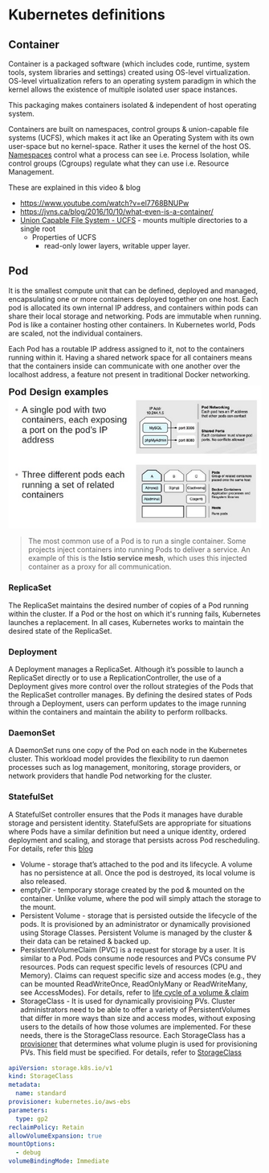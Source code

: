 # Kubernetes definitions

## Container
Container is a packaged software (which includes code, runtime, system tools, system libraries and settings) created using OS-level virtualization. OS-level virtualization refers to an operating system paradigm in which the kernel allows the existence of multiple isolated user space instances.

This packaging makes containers isolated & independent of host operating system.

Containers are built on namespaces, control groups & union-capable file systems (UCFS), which makes it act like an Operating System with its own user-space but no kernel-space. Rather it uses the kernel of the host OS. [Namespaces](/concepts/definitions-readme.md#namespaces) control what a process can see i.e. Process Isolation, while control groups (Cgroups) regulate what they can use i.e. Resource Management.

These are explained in this video & blog 
* https://www.youtube.com/watch?v=el7768BNUPw 
* https://jvns.ca/blog/2016/10/10/what-even-is-a-container/
* [Union Capable File System - UCFS](https://medium.com/@knoldus/unionfs-a-file-system-of-a-container-2136cd11a779) - mounts multiple directories to a single root
   * Properties of UCFS
      * read-only lower layers, writable upper layer.

## Pod
It is the smallest compute unit that can be defined, deployed and managed, encapsulating one or more containers deployed together on one host. Each pod is allocated its own internal IP address, and containers within pods can share their local storage and networking. Pods are immutable when running. Pod is like a container hosting other containers. In Kubernetes world, Pods are scaled, not the individual containers.

Each Pod has a routable IP address assigned to it, not to the containers running within it. Having a shared
network space for all containers means that the containers inside can communicate with one another over the localhost address, a feature not present in traditional Docker networking.

![Alt text](/images/pods.jpg)

> The most common use of a Pod is to run a single container. Some projects inject containers into running Pods to deliver a service. An example of this is the **Istio service mesh**, which uses this injected container as a proxy for all communication.

### ReplicaSet
The ReplicaSet maintains the desired number of copies of a Pod running within the cluster. If a Pod or the host on which it's running fails, Kubernetes launches a replacement. In all cases, Kubernetes works to maintain the desired state of the ReplicaSet.

### Deployment
A Deployment manages a ReplicaSet. Although it’s possible to launch a ReplicaSet directly or to use a ReplicationController, the use of a Deployment gives more control over the rollout strategies of the Pods that
the ReplicaSet controller manages. By defining the desired states of Pods through a Deployment, users can perform updates to the image running within the containers and maintain the ability to perform rollbacks.

### DaemonSet
A DaemonSet runs one copy of the Pod on each node in the Kubernetes cluster. This workload model provides the flexibility to run daemon processes such as log management, monitoring, storage providers, or network providers that handle Pod networking for the cluster. 

### StatefulSet
A StatefulSet controller ensures that the Pods it manages have durable storage and persistent identity. StatefulSets are appropriate for situations where Pods have a similar definition but need a unique identity, ordered deployment and scaling, and storage that persists across Pod rescheduling. For details, refer this [blog](https://platform9.com/blog/stateful-applications-with-kubernetes/)
* Volume - storage that’s attached to the pod and its lifecycle. A volume has no persistence at all. Once the pod is destroyed, its local volume is also released.
* emptyDir - temporary storage created by the pod & mounted on the container. Unlike volume, where the pod will simply attach the storage to the mount.
* Persistent Volume - storage that is persisted outside the lifecycle of the pods. It is provisioned by an administrator or dynamically provisioned using Storage Classes. Persistent Volume is managed by the cluster & their data can be retained & backed up.
* PersistentVolumeClaim (PVC) is a request for storage by a user. It is similar to a Pod. Pods consume node resources and PVCs consume PV resources. Pods can request specific levels of resources (CPU and Memory). Claims can request specific size and access modes (e.g., they can be mounted ReadWriteOnce, ReadOnlyMany or ReadWriteMany, see AccessModes). For details, refer to [life cycle of a volume & claim](https://kubernetes.io/docs/concepts/storage/persistent-volumes/#lifecycle-of-a-volume-and-claim)
* StorageClass - It is used for dynamically provisioing PVs. Cluster administrators need to be able to offer a variety of PersistentVolumes that differ in more ways than size and access modes, without exposing users to the details of how those volumes are implemented. For these needs, there is the StorageClass resource. Each StorageClass has a <ins>provisioner</ins> that determines what volume plugin is used for provisioning PVs. This field must be specified. For details, refer to [StorageClass](https://kubernetes.io/docs/concepts/storage/storage-classes/)

```yaml
apiVersion: storage.k8s.io/v1
kind: StorageClass
metadata:
  name: standard
provisioner: kubernetes.io/aws-ebs
parameters:
  type: gp2
reclaimPolicy: Retain
allowVolumeExpansion: true
mountOptions:
  - debug
volumeBindingMode: Immediate
```
